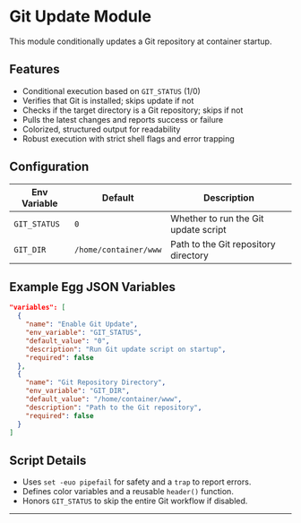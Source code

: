 # Git Update Module

This module conditionally updates a Git repository at container startup.

## Features

- Conditional execution based on `GIT_STATUS` (1/0)
- Verifies that Git is installed; skips update if not
- Checks if the target directory is a Git repository; skips if not
- Pulls the latest changes and reports success or failure
- Colorized, structured output for readability
- Robust execution with strict shell flags and error trapping

## Configuration

| Env Variable | Default                | Description                                    |
|--------------|------------------------|------------------------------------------------|
| `GIT_STATUS` | `0`                    | Whether to run the Git update script           |
| `GIT_DIR`    | `/home/container/www`  | Path to the Git repository directory           |

## Example Egg JSON Variables

```json
"variables": [
  {
    "name": "Enable Git Update",
    "env_variable": "GIT_STATUS",
    "default_value": "0",
    "description": "Run Git update script on startup",
    "required": false
  },
  {
    "name": "Git Repository Directory",
    "env_variable": "GIT_DIR",
    "default_value": "/home/container/www",
    "description": "Path to the Git repository",
    "required": false
  }
]
```

## Script Details

- Uses `set -euo pipefail` for safety and a `trap` to report errors.
- Defines color variables and a reusable `header()` function.
- Honors `GIT_STATUS` to skip the entire Git workflow if disabled.

---

